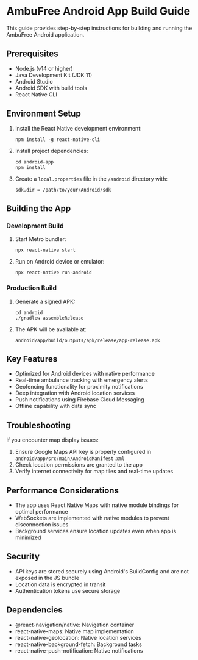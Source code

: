 # AmbuFree Android App Build Guide

This guide provides step-by-step instructions for building and running the AmbuFree Android application.

## Prerequisites

- Node.js (v14 or higher)
- Java Development Kit (JDK 11)
- Android Studio
- Android SDK with build tools
- React Native CLI

## Environment Setup

1. Install the React Native development environment:
   ```
   npm install -g react-native-cli
   ```

2. Install project dependencies:
   ```
   cd android-app
   npm install
   ```

3. Create a `local.properties` file in the `/android` directory with:
   ```
   sdk.dir = /path/to/your/Android/sdk
   ```

## Building the App

### Development Build

1. Start Metro bundler:
   ```
   npx react-native start
   ```

2. Run on Android device or emulator:
   ```
   npx react-native run-android
   ```

### Production Build

1. Generate a signed APK:
   ```
   cd android
   ./gradlew assembleRelease
   ```

2. The APK will be available at:
   ```
   android/app/build/outputs/apk/release/app-release.apk
   ```

## Key Features

- Optimized for Android devices with native performance
- Real-time ambulance tracking with emergency alerts
- Geofencing functionality for proximity notifications
- Deep integration with Android location services
- Push notifications using Firebase Cloud Messaging
- Offline capability with data sync

## Troubleshooting

If you encounter map display issues:
1. Ensure Google Maps API key is properly configured in `android/app/src/main/AndroidManifest.xml`
2. Check location permissions are granted to the app
3. Verify internet connectivity for map tiles and real-time updates

## Performance Considerations

- The app uses React Native Maps with native module bindings for optimal performance
- WebSockets are implemented with native modules to prevent disconnection issues
- Background services ensure location updates even when app is minimized

## Security

- API keys are stored securely using Android's BuildConfig and are not exposed in the JS bundle
- Location data is encrypted in transit
- Authentication tokens use secure storage

## Dependencies

- @react-navigation/native: Navigation container
- react-native-maps: Native map implementation
- react-native-geolocation: Native location services
- react-native-background-fetch: Background tasks
- react-native-push-notification: Native notifications
